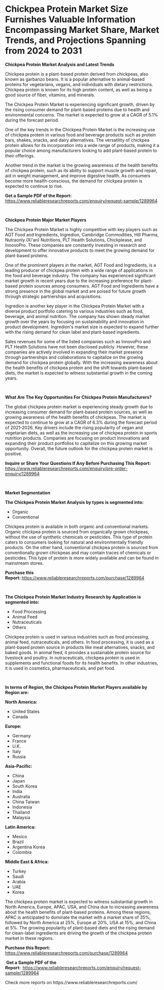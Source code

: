 <p><h1>Chickpea Protein Market Size Furnishes Valuable Information Encompassing Market Share, Market Trends, and Projections Spanning from 2024 to 2031</h1></p><p><strong>Chickpea Protein Market Analysis and Latest Trends</strong></p>
<p><p>Chickpea protein is a plant-based protein derived from chickpeas, also known as garbanzo beans. It is a popular alternative to animal-based proteins for vegetarians, vegans, and individuals with dietary restrictions. Chickpea protein is known for its high protein content, as well as being a good source of fiber, vitamins, and minerals.</p><p>The Chickpea Protein Market is experiencing significant growth, driven by the rising consumer demand for plant-based proteins due to health and environmental concerns. The market is expected to grow at a CAGR of 5.1% during the forecast period.</p><p>One of the key trends in the Chickpea Protein Market is the increasing use of chickpea protein in various food and beverage products such as protein bars, shakes, snacks, and dairy alternatives. The versatility of chickpea protein allows for its incorporation into a wide range of products, making it a popular choice among manufacturers looking to add plant-based protein to their offerings.</p><p>Another trend in the market is the growing awareness of the health benefits of chickpea protein, such as its ability to support muscle growth and repair, aid in weight management, and improve digestive health. As consumers become more health-conscious, the demand for chickpea protein is expected to continue to rise.</p></p>
<p><strong>Get a Sample PDF of the Report:&nbsp;</strong> <a href="https://www.reliableresearchreports.com/enquiry/request-sample/1289964">https://www.reliableresearchreports.com/enquiry/request-sample/1289964</a></p>
<p>&nbsp;</p>
<p><strong>Chickpea Protein Major Market Players</strong></p>
<p><p>The Chickpea Protein Market is highly competitive with key players such as AGT Food and Ingredients, Ingredion, Cambridge Commodities, Hill Pharma, Nutraonly (Xi'an) Nutritions, PLT Health Solutions, Chickplease, and InnovoPro. These companies are constantly investing in research and development to offer innovative products to meet the growing demand for plant-based proteins.</p><p>One of the prominent players in the market, AGT Food and Ingredients, is a leading producer of chickpea protein with a wide range of applications in the food and beverage industry. The company has experienced significant market growth in recent years due to the increasing preference for plant-based protein sources among consumers. AGT Food and Ingredients have a strong presence in the global market and are poised for future growth through strategic partnerships and acquisitions.</p><p>Ingredion is another key player in the Chickpea Protein Market with a diverse product portfolio catering to various industries such as food, beverage, and animal nutrition. The company has shown steady market growth over the years by focusing on sustainability and innovation in product development. Ingredion's market size is expected to expand further with the rising demand for clean label and plant-based ingredients.</p><p>Sales revenues for some of the listed companies such as InnovoPro and PLT Health Solutions have not been disclosed publicly. However, these companies are actively involved in expanding their market presence through partnerships and collaborations to capitalize on the growing demand for chickpea protein globally. With the increasing awareness about the health benefits of chickpea protein and the shift towards plant-based diets, the market is expected to witness substantial growth in the coming years.</p></p>
<p>&nbsp;</p>
<p><strong>What Are The Key Opportunities For Chickpea Protein Manufacturers?</strong></p>
<p><p>The global chickpea protein market is experiencing steady growth due to increasing consumer demand for plant-based protein sources, as well as growing awareness of the health benefits of chickpeas. The market is expected to continue to grow at a CAGR of 6.3% during the forecast period of 2021-2026. Key drivers include the rising popularity of vegan and vegetarian diets, as well as the increasing use of chickpea protein in sports nutrition products. Companies are focusing on product innovations and expanding their product portfolios to capitalize on this growing market opportunity. Overall, the future outlook for the chickpea protein market is positive.</p></p>
<p><strong>Inquire or Share Your Questions If Any Before Purchasing This Report:</strong> <a href="https://www.reliableresearchreports.com/enquiry/pre-order-enquiry/1289964">https://www.reliableresearchreports.com/enquiry/pre-order-enquiry/1289964</a></p>
<p>&nbsp;</p>
<p><strong>Market Segmentation</strong></p>
<p><strong>The Chickpea Protein Market Analysis by types is segmented into:</strong></p>
<p><ul><li>Organic</li><li>Conventional</li></ul></p>
<p><p>Chickpea protein is available in both organic and conventional markets. Organic chickpea protein is sourced from organically grown chickpeas, without the use of synthetic chemicals or pesticides. This type of protein caters to consumers looking for natural and environmentally friendly products. On the other hand, conventional chickpea protein is sourced from conventionally grown chickpeas and may contain traces of chemicals or pesticides. This type of protein is more widely available and can be found in mainstream stores.</p></p>
<p><strong>Purchase this Report:&nbsp;</strong><a href="https://www.reliableresearchreports.com/purchase/1289964">https://www.reliableresearchreports.com/purchase/1289964</a></p>
<p>&nbsp;</p>
<p><strong>The Chickpea Protein Market Industry Research by Application is segmented into:</strong></p>
<p><ul><li>Food Processing</li><li>Animal Feed</li><li>Nutraceuticals</li><li>Others</li></ul></p>
<p><p>Chickpea protein is used in various industries such as food processing, animal feed, nutraceuticals, and others. In food processing, it is used as a plant-based protein source in products like meat alternatives, snacks, and baked goods. In animal feed, it provides a sustainable protein source for livestock and poultry. In nutraceuticals, chickpea protein is used in supplements and functional foods for its health benefits. In other industries, it is used in cosmetics, pharmaceuticals, and pet food.</p></p>
<p>&nbsp;</p>
<p><strong>In terms of Region, the Chickpea Protein Market Players available by Region are:</strong></p>
<p>
    <p> <strong> North America: </strong>
        <ul>
            <li>United States</li>
            <li>Canada</li>
        </ul>
        </p> 
    <p> <strong> Europe: </strong>
        <ul>
            <li>Germany</li>
            <li>France</li>
            <li>U.K.</li>
            <li>Italy</li>
            <li>Russia</li>
        </ul>
        </p> 
    <p> <strong> Asia-Pacific: </strong>
        <ul>
            <li>China</li>
            <li>Japan</li>
            <li>South Korea</li>
            <li>India</li>
            <li>Australia</li>
            <li>China Taiwan</li>
            <li>Indonesia</li>
            <li>Thailand</li>
            <li>Malaysia</li>
        </ul>
        </p> 
    <p> <strong> Latin America: </strong>
        <ul>
            <li>Mexico</li>
            <li>Brazil</li>
            <li>Argentina Korea</li>
            <li>Colombia</li>
        </ul>
        </p> 
    <p> <strong> Middle East & Africa: </strong>
        <ul>
            <li>Turkey</li>
            <li>Saudi</li>
            <li>Arabia</li>
            <li>UAE</li>
            <li>Korea</li>
        </ul>
    </p>
    </p>
<p><p>The chickpea protein market is expected to witness substantial growth in North America, Europe, APAC, USA, and China due to increasing awareness about the health benefits of plant-based proteins. Among these regions, APAC is anticipated to dominate the market with a market share of 35%, followed by North America at 25%, Europe at 20%, USA at 15%, and China at 5%. The growing popularity of plant-based diets and the rising demand for clean-label ingredients are driving the growth of the chickpea protein market in these regions.</p></p>
<p><strong>Purchase this Report: </strong><a href="https://www.reliableresearchreports.com/purchase/1289964">https://www.reliableresearchreports.com/purchase/1289964</a></p>
<p>&nbsp;<strong>Get a Sample PDF of the Report:&nbsp;&nbsp;</strong><a href="https://www.reliableresearchreports.com/enquiry/request-sample/1289964">https://www.reliableresearchreports.com/enquiry/request-sample/1289964</a></p>
<p><strong></strong></p>
<p>Check more reports on https://www.reliableresearchreports.com/</p>